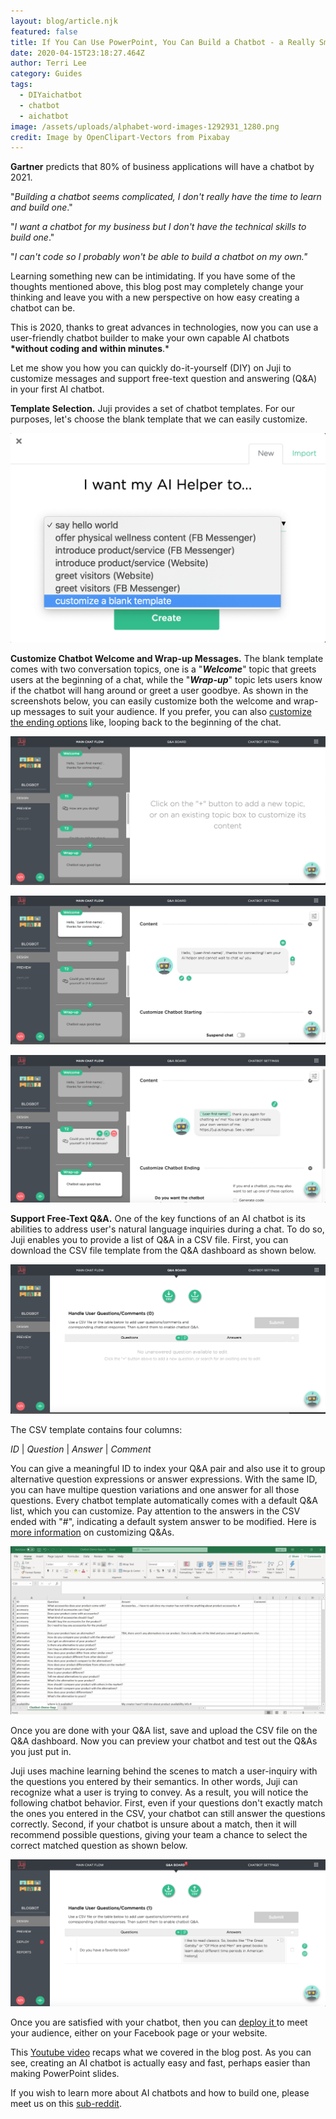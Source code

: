 ```yaml
---
layout: blog/article.njk
featured: false
title: If You Can Use PowerPoint, You Can Build a Chatbot - a Really Smart One
date: 2020-04-15T23:18:27.464Z
author: Terri Lee
category: Guides
tags:
  - DIYaichatbot
  - chatbot
  - aichatbot
image: /assets/uploads/alphabet-word-images-1292931_1280.png
credit: Image by OpenClipart-Vectors from Pixabay
---
```



**Gartner** predicts that 80% of business applications will have a chatbot by 2021. 

"*Building a chatbot seems complicated, I don't really have the time to learn and build one*."

"*I want a chatbot for my business but I don't have the technical skills to build one*." 

"*I can't code so I probably won't be able to build a chatbot on my own."*

Learning something new can be intimidating. If you have some of the thoughts mentioned above, this blog post may completely change your thinking and leave you with a new perspective on how easy creating a chatbot can be.

This is 2020, thanks to great advances in technologies, now you can use a user-friendly chatbot builder to make your own capable AI chatbots **\*without coding and within minutes**.*

Let me show you how you can quickly do-it-yourself (DIY) on Juji to customize messages and support free-text question and answering (Q&A) in your first AI chatbot. 

**Template Selection.** Juji provides a set of chatbot templates. For our purposes, let's choose the blank template that we can easily customize. 

![Template Selection Screenshot](/assets/uploads/blanktemplate.png "AI Helper Templates")

**Customize Chatbot Welcome and Wrap-up Messages.** The blank template comes with two conversation topics, one is a "***Welcome***" topic that greets users at the beginning of a chat, while the "***Wrap-up***" topic lets users know if the chatbot will hang around or greet a user goodbye. As shown in the screenshots below, you can easily customize both the welcome and wrap-up messages to suit your audience. If you prefer, you can also [customize the ending options](https://docs.juji.io/design/) like, looping back to the beginning of the chat. 

![You can see the Welcome and Wrap-up messages on the left side.](/assets/uploads/sayhelloworldstarting.png "Say Hello World Starting Page")

![](/assets/uploads/welcomegreeting.png "Welcome Message")

![](/assets/uploads/wrapupmessage.png "Wrap-Up Message")

**Support Free-Text Q&A.** One of the key functions of an AI chatbot is its abilities to address user's natural language inquiries during a chat. To do so, Juji enables you to provide a list of Q&A in a CSV file. First, you can download the CSV file template from the Q&A dashboard as shown below.

![On the Q&A Board, you can download the csv file and upload it back up. Then, your chatbot is ready to answer questions!](/assets/uploads/q-aboard.png "Q&A Board")

The CSV template contains four columns:  

*ID*  | *Question* | *Answer* | *Comment*

You can give a meaningful ID to index your Q&A pair and also use it to group alternative question expressions or answer expressions. With the same ID, you can have multipe question variations and one answer for all those questions. Every chatbot template automatically comes with a default Q&A list, which you can customize. Pay attention to the answers in the CSV ended with "#", indicating a default system answer to be modified. Here is [more information](https://docs.juji.io/design/#customize-qa-and-fallback) on customizing Q&As. 

![Take a closer look at the formatting of the csv files.](/assets/uploads/jujicsv.png "Example of a CSV Template Downloaded From Q&A Board")

Once you are done with your Q&A list, save and upload the CSV file on the Q&A dashboard. Now you can preview your chatbot and test out the Q&As you just put in. 

Juji uses machine learning behind the scenes to match a user-inquiry with the questions you entered by their semantics. In other words, Juji can recognize what a user is trying to convey. As a result, you will notice the following chatbot behavior. First, even if your questions don't exactly match the ones you entered in the CSV, your chatbot can still answer the questions correctly. Second, if your chatbot is unsure about a match, then it will recommend possible questions, giving your team a chance to select the correct matched question as shown below.  

![](/assets/uploads/questionrecommendation.png "Question Recommendation")

Once you are satisfied with your chatbot, then you can [deploy it ](https://docs.juji.io/release/)to meet your audience, either on your Facebook page or your website.  

This [Youtube video](https://www.youtube.com/watch?v=XkI9c4iBwl8) recaps what we covered in the blog post. As you can see, creating an AI chatbot is actually easy and fast, perhaps easier than making PowerPoint slides. 

 If you wish to learn more about AI chatbots and how to build one, please meet us on this [sub-reddit](https://www.reddit.com/r/DIY_AI_Chatbot/).